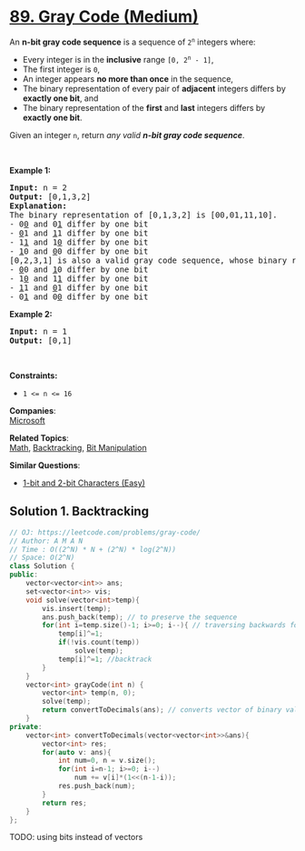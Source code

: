 # [89. Gray Code (Medium)](https://leetcode.com/problems/gray-code/)

<p>An <strong>n-bit gray code sequence</strong> is a sequence of <code>2<sup>n</sup></code> integers where:</p>

<ul>
	<li>Every integer is in the <strong>inclusive</strong> range <code>[0, 2<sup>n</sup> - 1]</code>,</li>
	<li>The first integer is <code>0</code>,</li>
	<li>An integer appears <strong>no more than once</strong> in the sequence,</li>
	<li>The binary representation of every pair of <strong>adjacent</strong> integers differs by <strong>exactly one bit</strong>, and</li>
	<li>The binary representation of the <strong>first</strong> and <strong>last</strong> integers differs by <strong>exactly one bit</strong>.</li>
</ul>

<p>Given an integer <code>n</code>, return <em>any valid <strong>n-bit gray code sequence</strong></em>.</p>

<p>&nbsp;</p>
<p><strong>Example 1:</strong></p>

<pre><strong>Input:</strong> n = 2
<strong>Output:</strong> [0,1,3,2]
<strong>Explanation:</strong>
The binary representation of [0,1,3,2] is [00,01,11,10].
- 0<u>0</u> and 0<u>1</u> differ by one bit
- <u>0</u>1 and <u>1</u>1 differ by one bit
- 1<u>1</u> and 1<u>0</u> differ by one bit
- <u>1</u>0 and <u>0</u>0 differ by one bit
[0,2,3,1] is also a valid gray code sequence, whose binary representation is [00,10,11,01].
- <u>0</u>0 and <u>1</u>0 differ by one bit
- 1<u>0</u> and 1<u>1</u> differ by one bit
- <u>1</u>1 and <u>0</u>1 differ by one bit
- 0<u>1</u> and 0<u>0</u> differ by one bit
</pre>

<p><strong>Example 2:</strong></p>

<pre><strong>Input:</strong> n = 1
<strong>Output:</strong> [0,1]
</pre>

<p>&nbsp;</p>
<p><strong>Constraints:</strong></p>

<ul>
	<li><code>1 &lt;= n &lt;= 16</code></li>
</ul>


**Companies**:  
[Microsoft](https://leetcode.com/company/microsoft)

**Related Topics**:  
[Math](https://leetcode.com/tag/math/), [Backtracking](https://leetcode.com/tag/backtracking/), [Bit Manipulation](https://leetcode.com/tag/bit-manipulation/)

**Similar Questions**:
* [1-bit and 2-bit Characters (Easy)](https://leetcode.com/problems/1-bit-and-2-bit-characters/)

## Solution 1. Backtracking

```cpp
// OJ: https://leetcode.com/problems/gray-code/
// Author: A M A N
// Time : O((2^N) * N + (2^N) * log(2^N))
// Space: O(2^N)
class Solution {
public:
    vector<vector<int>> ans;
    set<vector<int>> vis;
    void solve(vector<int>temp){
        vis.insert(temp);
        ans.push_back(temp); // to preserve the sequence
        for(int i=temp.size()-1; i>=0; i--){ // traversing backwards for gray code sequence
            temp[i]^=1;
            if(!vis.count(temp))
                solve(temp);
            temp[i]^=1; //backtrack
        }
    }
    vector<int> grayCode(int n) {
        vector<int> temp(n, 0);
        solve(temp);
        return convertToDecimals(ans); // converts vector of binary values to decimals
    }
private:
    vector<int> convertToDecimals(vector<vector<int>>&ans){
        vector<int> res;
        for(auto v: ans){
            int num=0, n = v.size();
            for(int i=n-1; i>=0; i--)
                num += v[i]*(1<<(n-1-i));
            res.push_back(num);
        }
        return res;
    }
};
```

TODO: using bits instead of vectors